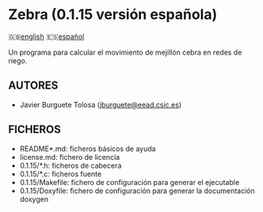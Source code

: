 Zebra (0.1.15 versión española)
==============================

:uk:[english](README.md) :es:[español](README.es.md)

Un programa para calcular el movimiento de mejillón cebra en redes de riego.

AUTORES
-------

* Javier Burguete Tolosa (jburguete@eead.csic.es)

FICHEROS
--------

* README\*.md: ficheros básicos de ayuda
* license.md: fichero de licencia
* 0.1.15/\*.h: ficheros de cabecera
* 0.1.15/\*.c: ficheros fuente
* 0.1.15/Makefile: fichero de configuración para generar el ejecutable
* 0.1.15/Doxyfile: fichero de configuración para generar la documentación doxygen

